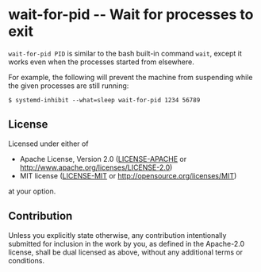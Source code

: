 # wait-for-pid -- Wait for processes to exit

`wait-for-pid PID` is similar to the bash built-in command `wait`, except it works even when the processes started from elsewhere.

For example, the following will prevent the machine from suspending while the given processes are still running:

```console
$ systemd-inhibit --what=sleep wait-for-pid 1234 56789
```

## License

Licensed under either of

 * Apache License, Version 2.0 ([LICENSE-APACHE](LICENSE-APACHE) or http://www.apache.org/licenses/LICENSE-2.0)
 * MIT license ([LICENSE-MIT](LICENSE-MIT) or http://opensource.org/licenses/MIT)

at your option.

## Contribution

Unless you explicitly state otherwise, any contribution intentionally submitted
for inclusion in the work by you, as defined in the Apache-2.0 license, shall be
dual licensed as above, without any additional terms or conditions.
